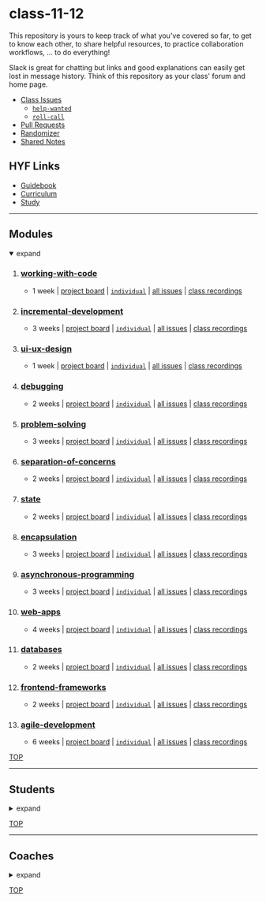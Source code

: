 <!-- BEGIN HEADER -->
# class-11-12
<!-- END HEADER -->

This repository is yours to keep track of what you've covered so far, to get to know each other, to share helpful resources, to practice collaboration workflows, ... to do everything!

Slack is great for chatting but links and good explanations can easily get lost in message history.  Think of this repository as your class' forum and home page.

<!-- BEGIN LINKS -->

- [Class Issues](https://github.com/HackYourFutureBelgium/class-11-12/issues)
    - [`help-wanted`](https://github.com/HackYourFutureBelgium/class-11-12/issues?q=label%3Ahelp-wanted)
    - [`roll-call`](https://github.com/HackYourFutureBelgium/class-11-12/issues?q=label%3Aroll-call)
- [Pull Requests](https://github.com/HackYourFutureBelgium/class-11-12/pulls)
- [Randomizer](https://hackyourfuture.be/class-11-12/randomizer)
- [Shared Notes](./shared-notes)

<!-- END LINKS -->

## HYF Links

- [Guidebook](https://home.hackyourfuture.be/students)
- [Curriculum](https://home.hackyourfuture.be/curriculum)
- [Study](https://study.hackyourfuture.be)

---

<!-- BEGIN MODULES -->
<h2>Modules</h2><details open><summary>expand</summary><ol start="1">

<li><h3><a href="https://hackyourfuture.be/working-with-code" target="_blank">working-with-code</a></h3>
  <ul><li><p>    1 week    | <a href="https://github.com/HackYourFutureBelgium/class-11-12/projects/1" target="_blank">project board</a>     | <a href="https://github.com/HackYourFutureBelgium/class-11-12/issues?q=milestone%3Aworking-with-code+label%3Aindividual" target="_blank"><code>individual</code></a>     | <a href="https://github.com/HackYourFutureBelgium/class-11-12/milestone/1" target="_blank">all issues</a>     | <a href="https://hackyourfuture.be/working-with-code#class-recordings" target="_blank">class recordings</a>   </p></li></ul></li>
<li><h3><a href="https://hackyourfuture.be/incremental-development" target="_blank">incremental-development</a></h3>
  <ul><li><p>    3 weeks    | <a href="https://github.com/HackYourFutureBelgium/class-11-12/projects/2" target="_blank">project board</a>     | <a href="https://github.com/HackYourFutureBelgium/class-11-12/issues?q=milestone%3Aincremental-development+label%3Aindividual" target="_blank"><code>individual</code></a>     | <a href="https://github.com/HackYourFutureBelgium/class-11-12/milestone/2" target="_blank">all issues</a>     | <a href="https://hackyourfuture.be/incremental-development#class-recordings" target="_blank">class recordings</a>   </p></li></ul></li>
<li><h3><a href="https://hackyourfuture.be/ui-ux-design" target="_blank">ui-ux-design</a></h3>
  <ul><li><p>    1 week    | <a href="https://github.com/HackYourFutureBelgium/class-11-12/projects/3" target="_blank">project board</a>     | <a href="https://github.com/HackYourFutureBelgium/class-11-12/issues?q=milestone%3Aui-ux-design+label%3Aindividual" target="_blank"><code>individual</code></a>     | <a href="https://github.com/HackYourFutureBelgium/class-11-12/milestone/3" target="_blank">all issues</a>     | <a href="https://hackyourfuture.be/ui-ux-design#class-recordings" target="_blank">class recordings</a>   </p></li></ul></li>
<li><h3><a href="https://hackyourfuture.be/debugging" target="_blank">debugging</a></h3>
  <ul><li><p>    2 weeks    | <a href="https://github.com/HackYourFutureBelgium/class-11-12/projects/4" target="_blank">project board</a>     | <a href="https://github.com/HackYourFutureBelgium/class-11-12/issues?q=milestone%3Adebugging+label%3Aindividual" target="_blank"><code>individual</code></a>     | <a href="https://github.com/HackYourFutureBelgium/class-11-12/milestone/4" target="_blank">all issues</a>     | <a href="https://hackyourfuture.be/debugging#class-recordings" target="_blank">class recordings</a>   </p></li></ul></li>
<li><h3><a href="https://hackyourfuture.be/problem-solving" target="_blank">problem-solving</a></h3>
  <ul><li><p>    3 weeks    | <a href="https://github.com/HackYourFutureBelgium/class-11-12/projects/5" target="_blank">project board</a>     | <a href="https://github.com/HackYourFutureBelgium/class-11-12/issues?q=milestone%3Aproblem-solving+label%3Aindividual" target="_blank"><code>individual</code></a>     | <a href="https://github.com/HackYourFutureBelgium/class-11-12/milestone/5" target="_blank">all issues</a>     | <a href="https://hackyourfuture.be/problem-solving#class-recordings" target="_blank">class recordings</a>   </p></li></ul></li>
<li><h3><a href="https://hackyourfuture.be/separation-of-concerns" target="_blank">separation-of-concerns</a></h3>
  <ul><li><p>    2 weeks    | <a href="https://github.com/HackYourFutureBelgium/class-11-12/projects/6" target="_blank">project board</a>     | <a href="https://github.com/HackYourFutureBelgium/class-11-12/issues?q=milestone%3Aseparation-of-concerns+label%3Aindividual" target="_blank"><code>individual</code></a>     | <a href="https://github.com/HackYourFutureBelgium/class-11-12/milestone/6" target="_blank">all issues</a>     | <a href="https://hackyourfuture.be/separation-of-concerns#class-recordings" target="_blank">class recordings</a>   </p></li></ul></li>
<li><h3><a href="https://hackyourfuture.be/state" target="_blank">state</a></h3>
  <ul><li><p>    2 weeks    | <a href="https://github.com/HackYourFutureBelgium/class-11-12/projects/7" target="_blank">project board</a>     | <a href="https://github.com/HackYourFutureBelgium/class-11-12/issues?q=milestone%3Astate+label%3Aindividual" target="_blank"><code>individual</code></a>     | <a href="https://github.com/HackYourFutureBelgium/class-11-12/milestone/7" target="_blank">all issues</a>     | <a href="https://hackyourfuture.be/state#class-recordings" target="_blank">class recordings</a>   </p></li></ul></li>
<li><h3><a href="https://hackyourfuture.be/encapsulation" target="_blank">encapsulation</a></h3>
  <ul><li><p>    3 weeks    | <a href="https://github.com/HackYourFutureBelgium/class-11-12/projects/8" target="_blank">project board</a>     | <a href="https://github.com/HackYourFutureBelgium/class-11-12/issues?q=milestone%3Aencapsulation+label%3Aindividual" target="_blank"><code>individual</code></a>     | <a href="https://github.com/HackYourFutureBelgium/class-11-12/milestone/8" target="_blank">all issues</a>     | <a href="https://hackyourfuture.be/encapsulation#class-recordings" target="_blank">class recordings</a>   </p></li></ul></li>
<li><h3><a href="https://hackyourfuture.be/asynchronous-programming" target="_blank">asynchronous-programming</a></h3>
  <ul><li><p>    3 weeks    | <a href="https://github.com/HackYourFutureBelgium/class-11-12/projects/9" target="_blank">project board</a>     | <a href="https://github.com/HackYourFutureBelgium/class-11-12/issues?q=milestone%3Aasynchronous-programming+label%3Aindividual" target="_blank"><code>individual</code></a>     | <a href="https://github.com/HackYourFutureBelgium/class-11-12/milestone/9" target="_blank">all issues</a>     | <a href="https://hackyourfuture.be/asynchronous-programming#class-recordings" target="_blank">class recordings</a>   </p></li></ul></li>
<li><h3><a href="https://hackyourfuture.be/web-apps" target="_blank">web-apps</a></h3>
  <ul><li><p>    4 weeks    | <a href="https://github.com/HackYourFutureBelgium/class-11-12/projects/10" target="_blank">project board</a>     | <a href="https://github.com/HackYourFutureBelgium/class-11-12/issues?q=milestone%3Aweb-apps+label%3Aindividual" target="_blank"><code>individual</code></a>     | <a href="https://github.com/HackYourFutureBelgium/class-11-12/milestone/10" target="_blank">all issues</a>     | <a href="https://hackyourfuture.be/web-apps#class-recordings" target="_blank">class recordings</a>   </p></li></ul></li>
<li><h3><a href="https://hackyourfuture.be/databases" target="_blank">databases</a></h3>
  <ul><li><p>    2 weeks    | <a href="https://github.com/HackYourFutureBelgium/class-11-12/projects/11" target="_blank">project board</a>     | <a href="https://github.com/HackYourFutureBelgium/class-11-12/issues?q=milestone%3Adatabases+label%3Aindividual" target="_blank"><code>individual</code></a>     | <a href="https://github.com/HackYourFutureBelgium/class-11-12/milestone/11" target="_blank">all issues</a>     | <a href="https://hackyourfuture.be/databases#class-recordings" target="_blank">class recordings</a>   </p></li></ul></li>
<li><h3><a href="https://hackyourfuture.be/frontend-frameworks" target="_blank">frontend-frameworks</a></h3>
  <ul><li><p>    2 weeks    | <a href="https://github.com/HackYourFutureBelgium/class-11-12/projects/12" target="_blank">project board</a>     | <a href="https://github.com/HackYourFutureBelgium/class-11-12/issues?q=milestone%3Afrontend-frameworks+label%3Aindividual" target="_blank"><code>individual</code></a>     | <a href="https://github.com/HackYourFutureBelgium/class-11-12/milestone/12" target="_blank">all issues</a>     | <a href="https://hackyourfuture.be/frontend-frameworks#class-recordings" target="_blank">class recordings</a>   </p></li></ul></li>
<li><h3><a href="https://hackyourfuture.be/agile-development" target="_blank">agile-development</a></h3>
  <ul><li><p>    6 weeks    | <a href="https://github.com/HackYourFutureBelgium/class-11-12/projects/13" target="_blank">project board</a>     | <a href="https://github.com/HackYourFutureBelgium/class-11-12/issues?q=milestone%3Aagile-development+label%3Aindividual" target="_blank"><code>individual</code></a>     | <a href="https://github.com/HackYourFutureBelgium/class-11-12/milestone/13" target="_blank">all issues</a>     | <a href="https://hackyourfuture.be/agile-development#class-recordings" target="_blank">class recordings</a>   </p></li></ul></li>
</ol></details>


[TOP](#class-11-12)
<!-- END MODULES -->

---

<!-- BEGIN STUDENTS -->
<h2>Students</h2><details ><summary>expand</summary><ul  style="list-style-type:none;">

<li><table> <tr>
  <td><img src='./lib/avatars/students/AnisyaPurnama-avatar.jpeg' alt='AnisyaPurnama github photo' /></td>
  <td> <h3 display="inline"><a href="https://AnisyaPurnama.github.io" target="_blank">Anisya</a></h3>
    <ul>
        <li><a href="https://github.com/AnisyaPurnama"  target="_blank">AnisyaPurnama</a></li>
        <li><code><a href="https://github.com/HackYourFutureBelgium/class-11-12/issues?q=author%3AAnisyaPurnama"  target="_blank">author</a></code></li>
        <li><code><a href="https://github.com/HackYourFutureBelgium/class-11-12/issues?q=assignee%3AAnisyaPurnama"  target="_blank">assignee</a></code></li>
    </ul>
  </td>
</tr></table> </li>
<li><table> <tr>
  <td><img src='./lib/avatars/students/Ina-arpine-avatar.jpeg' alt='Ina-arpine github photo' /></td>
  <td> <h3 display="inline"><a href="https://Ina-arpine.github.io" target="_blank">Arpine</a></h3>
    <ul>
        <li><a href="https://github.com/Ina-arpine"  target="_blank">Ina-arpine</a></li>
        <li><code><a href="https://github.com/HackYourFutureBelgium/class-11-12/issues?q=author%3AIna-arpine"  target="_blank">author</a></code></li>
        <li><code><a href="https://github.com/HackYourFutureBelgium/class-11-12/issues?q=assignee%3AIna-arpine"  target="_blank">assignee</a></code></li>
    </ul>
  </td>
</tr></table> </li>
<li><table> <tr>
  <td><img src='./lib/avatars/students/bermarte-avatar.jpeg' alt='bermarte github photo' /></td>
  <td> <h3 display="inline"><a href="https://bermarte.github.io" target="_blank">Bernardo</a></h3>
    <ul>
        <li><a href="https://github.com/bermarte"  target="_blank">bermarte</a></li>
        <li><code><a href="https://github.com/HackYourFutureBelgium/class-11-12/issues?q=author%3Abermarte"  target="_blank">author</a></code></li>
        <li><code><a href="https://github.com/HackYourFutureBelgium/class-11-12/issues?q=assignee%3Abermarte"  target="_blank">assignee</a></code></li>
    </ul>
  </td>
</tr></table> </li>
<li><table> <tr>
  <td><img src='./lib/avatars/students/Brainketunze-avatar.jpeg' alt='Brainketunze github photo' /></td>
  <td> <h3 display="inline"><a href="https://Brainketunze.github.io" target="_blank">Brain</a></h3>
    <ul>
        <li><a href="https://github.com/Brainketunze"  target="_blank">Brainketunze</a></li>
        <li><code><a href="https://github.com/HackYourFutureBelgium/class-11-12/issues?q=author%3ABrainketunze"  target="_blank">author</a></code></li>
        <li><code><a href="https://github.com/HackYourFutureBelgium/class-11-12/issues?q=assignee%3ABrainketunze"  target="_blank">assignee</a></code></li>
    </ul>
  </td>
</tr></table> </li>
<li><table> <tr>
  <td><img src='./lib/avatars/students/businan-avatar.jpeg' alt='businan github photo' /></td>
  <td> <h3 display="inline"><a href="https://businan.github.io" target="_blank">Burak Sinan</a></h3>
    <ul>
        <li><a href="https://github.com/businan"  target="_blank">businan</a></li>
        <li><code><a href="https://github.com/HackYourFutureBelgium/class-11-12/issues?q=author%3Abusinan"  target="_blank">author</a></code></li>
        <li><code><a href="https://github.com/HackYourFutureBelgium/class-11-12/issues?q=assignee%3Abusinan"  target="_blank">assignee</a></code></li>
    </ul>
  </td>
</tr></table> </li>
<li><table> <tr>
  <td><img src='./lib/avatars/students/-avatar.jpeg' alt=' github photo' /></td>
  <td> <h3 display="inline"><a href="https://.github.io" target="_blank">Chiok</a></h3>
    <ul>
        <li><a href="https://github.com/"  target="_blank"></a></li>
        <li><code><a href="https://github.com/HackYourFutureBelgium/class-11-12/issues?q=author%3A"  target="_blank">author</a></code></li>
        <li><code><a href="https://github.com/HackYourFutureBelgium/class-11-12/issues?q=assignee%3A"  target="_blank">assignee</a></code></li>
    </ul>
  </td>
</tr></table> </li>
<li><table> <tr>
  <td><img src='./lib/avatars/students/-avatar.jpeg' alt=' github photo' /></td>
  <td> <h3 display="inline"><a href="https://.github.io" target="_blank">Chyngyz</a></h3>
    <ul>
        <li><a href="https://github.com/"  target="_blank"></a></li>
        <li><code><a href="https://github.com/HackYourFutureBelgium/class-11-12/issues?q=author%3A"  target="_blank">author</a></code></li>
        <li><code><a href="https://github.com/HackYourFutureBelgium/class-11-12/issues?q=assignee%3A"  target="_blank">assignee</a></code></li>
    </ul>
  </td>
</tr></table> </li>
<li><table> <tr>
  <td><img src='./lib/avatars/students/Divyasree345-avatar.jpeg' alt='Divyasree345 github photo' /></td>
  <td> <h3 display="inline"><a href="https://Divyasree345.github.io" target="_blank">Divya Sree</a></h3>
    <ul>
        <li><a href="https://github.com/Divyasree345"  target="_blank">Divyasree345</a></li>
        <li><code><a href="https://github.com/HackYourFutureBelgium/class-11-12/issues?q=author%3ADivyasree345"  target="_blank">author</a></code></li>
        <li><code><a href="https://github.com/HackYourFutureBelgium/class-11-12/issues?q=assignee%3ADivyasree345"  target="_blank">assignee</a></code></li>
    </ul>
  </td>
</tr></table> </li>
<li><table> <tr>
  <td><img src='./lib/avatars/students/-avatar.jpeg' alt=' github photo' /></td>
  <td> <h3 display="inline"><a href="https://.github.io" target="_blank">Emely Roxana</a></h3>
    <ul>
        <li><a href="https://github.com/"  target="_blank"></a></li>
        <li><code><a href="https://github.com/HackYourFutureBelgium/class-11-12/issues?q=author%3A"  target="_blank">author</a></code></li>
        <li><code><a href="https://github.com/HackYourFutureBelgium/class-11-12/issues?q=assignee%3A"  target="_blank">assignee</a></code></li>
    </ul>
  </td>
</tr></table> </li>
<li><table> <tr>
  <td><img src='./lib/avatars/students/Houcinos-avatar.jpeg' alt='Houcinos github photo' /></td>
  <td> <h3 display="inline"><a href="https://Houcinos.github.io" target="_blank">Houcine</a></h3>
    <ul>
        <li><a href="https://github.com/Houcinos"  target="_blank">Houcinos</a></li>
        <li><code><a href="https://github.com/HackYourFutureBelgium/class-11-12/issues?q=author%3AHoucinos"  target="_blank">author</a></code></li>
        <li><code><a href="https://github.com/HackYourFutureBelgium/class-11-12/issues?q=assignee%3AHoucinos"  target="_blank">assignee</a></code></li>
    </ul>
  </td>
</tr></table> </li>
<li><table> <tr>
  <td><img src='./lib/avatars/students/-avatar.jpeg' alt=' github photo' /></td>
  <td> <h3 display="inline"><a href="https://.github.io" target="_blank">Himanshi</a></h3>
    <ul>
        <li><a href="https://github.com/"  target="_blank"></a></li>
        <li><code><a href="https://github.com/HackYourFutureBelgium/class-11-12/issues?q=author%3A"  target="_blank">author</a></code></li>
        <li><code><a href="https://github.com/HackYourFutureBelgium/class-11-12/issues?q=assignee%3A"  target="_blank">assignee</a></code></li>
    </ul>
  </td>
</tr></table> </li>
<li><table> <tr>
  <td><img src='./lib/avatars/students/jraoul2002-avatar.jpeg' alt='jraoul2002 github photo' /></td>
  <td> <h3 display="inline"><a href="https://jraoul2002.github.io" target="_blank">Raoul</a></h3>
    <ul>
        <li><a href="https://github.com/jraoul2002"  target="_blank">jraoul2002</a></li>
        <li><code><a href="https://github.com/HackYourFutureBelgium/class-11-12/issues?q=author%3Ajraoul2002"  target="_blank">author</a></code></li>
        <li><code><a href="https://github.com/HackYourFutureBelgium/class-11-12/issues?q=assignee%3Ajraoul2002"  target="_blank">assignee</a></code></li>
    </ul>
  </td>
</tr></table> </li>
<li><table> <tr>
  <td><img src='./lib/avatars/students/KrystynaMil-avatar.jpeg' alt='KrystynaMil github photo' /></td>
  <td> <h3 display="inline"><a href="https://KrystynaMil.github.io" target="_blank">Krystyna</a></h3>
    <ul>
        <li><a href="https://github.com/KrystynaMil"  target="_blank">KrystynaMil</a></li>
        <li><code><a href="https://github.com/HackYourFutureBelgium/class-11-12/issues?q=author%3AKrystynaMil"  target="_blank">author</a></code></li>
        <li><code><a href="https://github.com/HackYourFutureBelgium/class-11-12/issues?q=assignee%3AKrystynaMil"  target="_blank">assignee</a></code></li>
    </ul>
  </td>
</tr></table> </li>
<li><table> <tr>
  <td><img src='./lib/avatars/students/-avatar.jpeg' alt=' github photo' /></td>
  <td> <h3 display="inline"><a href="https://.github.io" target="_blank">Kemi</a></h3>
    <ul>
        <li><a href="https://github.com/"  target="_blank"></a></li>
        <li><code><a href="https://github.com/HackYourFutureBelgium/class-11-12/issues?q=author%3A"  target="_blank">author</a></code></li>
        <li><code><a href="https://github.com/HackYourFutureBelgium/class-11-12/issues?q=assignee%3A"  target="_blank">assignee</a></code></li>
    </ul>
  </td>
</tr></table> </li>
<li><table> <tr>
  <td><img src='./lib/avatars/students/-avatar.jpeg' alt=' github photo' /></td>
  <td> <h3 display="inline"><a href="https://.github.io" target="_blank">Liubov</a></h3>
    <ul>
        <li><a href="https://github.com/"  target="_blank"></a></li>
        <li><code><a href="https://github.com/HackYourFutureBelgium/class-11-12/issues?q=author%3A"  target="_blank">author</a></code></li>
        <li><code><a href="https://github.com/HackYourFutureBelgium/class-11-12/issues?q=assignee%3A"  target="_blank">assignee</a></code></li>
    </ul>
  </td>
</tr></table> </li>
<li><table> <tr>
  <td><img src='./lib/avatars/students/lauraramirez220612-avatar.jpeg' alt='lauraramirez220612 github photo' /></td>
  <td> <h3 display="inline"><a href="https://lauraramirez220612.github.io" target="_blank">Laura Alicia</a></h3>
    <ul>
        <li><a href="https://github.com/lauraramirez220612"  target="_blank">lauraramirez220612</a></li>
        <li><code><a href="https://github.com/HackYourFutureBelgium/class-11-12/issues?q=author%3Alauraramirez220612"  target="_blank">author</a></code></li>
        <li><code><a href="https://github.com/HackYourFutureBelgium/class-11-12/issues?q=assignee%3Alauraramirez220612"  target="_blank">assignee</a></code></li>
    </ul>
  </td>
</tr></table> </li>
<li><table> <tr>
  <td><img src='./lib/avatars/students/-avatar.jpeg' alt=' github photo' /></td>
  <td> <h3 display="inline"><a href="https://.github.io" target="_blank">Mahmoud</a></h3>
    <ul>
        <li><a href="https://github.com/"  target="_blank"></a></li>
        <li><code><a href="https://github.com/HackYourFutureBelgium/class-11-12/issues?q=author%3A"  target="_blank">author</a></code></li>
        <li><code><a href="https://github.com/HackYourFutureBelgium/class-11-12/issues?q=assignee%3A"  target="_blank">assignee</a></code></li>
    </ul>
  </td>
</tr></table> </li>
<li><table> <tr>
  <td><img src='./lib/avatars/students/sashinskaya-avatar.jpeg' alt='sashinskaya github photo' /></td>
  <td> <h3 display="inline"><a href="https://sashinskaya.github.io" target="_blank">Maria</a></h3>
    <ul>
        <li><a href="https://github.com/sashinskaya"  target="_blank">sashinskaya</a></li>
        <li><code><a href="https://github.com/HackYourFutureBelgium/class-11-12/issues?q=author%3Asashinskaya"  target="_blank">author</a></code></li>
        <li><code><a href="https://github.com/HackYourFutureBelgium/class-11-12/issues?q=assignee%3Asashinskaya"  target="_blank">assignee</a></code></li>
    </ul>
  </td>
</tr></table> </li>
<li><table> <tr>
  <td><img src='./lib/avatars/students/-avatar.jpeg' alt=' github photo' /></td>
  <td> <h3 display="inline"><a href="https://.github.io" target="_blank">Marie Belyse</a></h3>
    <ul>
        <li><a href="https://github.com/"  target="_blank"></a></li>
        <li><code><a href="https://github.com/HackYourFutureBelgium/class-11-12/issues?q=author%3A"  target="_blank">author</a></code></li>
        <li><code><a href="https://github.com/HackYourFutureBelgium/class-11-12/issues?q=assignee%3A"  target="_blank">assignee</a></code></li>
    </ul>
  </td>
</tr></table> </li>
<li><table> <tr>
  <td><img src='./lib/avatars/students/Moon-NguyetDuong-avatar.jpeg' alt='Moon-NguyetDuong github photo' /></td>
  <td> <h3 display="inline"><a href="https://Moon-NguyetDuong.github.io" target="_blank">Moon</a></h3>
    <ul>
        <li><a href="https://github.com/Moon-NguyetDuong"  target="_blank">Moon-NguyetDuong</a></li>
        <li><code><a href="https://github.com/HackYourFutureBelgium/class-11-12/issues?q=author%3AMoon-NguyetDuong"  target="_blank">author</a></code></li>
        <li><code><a href="https://github.com/HackYourFutureBelgium/class-11-12/issues?q=assignee%3AMoon-NguyetDuong"  target="_blank">assignee</a></code></li>
    </ul>
  </td>
</tr></table> </li>
<li><table> <tr>
  <td><img src='./lib/avatars/students/peymanshahmarimikaeeldarehsi-avatar.jpeg' alt='peymanshahmarimikaeeldarehsi github photo' /></td>
  <td> <h3 display="inline"><a href="https://peymanshahmarimikaeeldarehsi.github.io" target="_blank">Peyman</a></h3>
    <ul>
        <li><a href="https://github.com/peymanshahmarimikaeeldarehsi"  target="_blank">peymanshahmarimikaeeldarehsi</a></li>
        <li><code><a href="https://github.com/HackYourFutureBelgium/class-11-12/issues?q=author%3Apeymanshahmarimikaeeldarehsi"  target="_blank">author</a></code></li>
        <li><code><a href="https://github.com/HackYourFutureBelgium/class-11-12/issues?q=assignee%3Apeymanshahmarimikaeeldarehsi"  target="_blank">assignee</a></code></li>
    </ul>
  </td>
</tr></table> </li>
<li><table> <tr>
  <td><img src='./lib/avatars/students/Preeti-t-avatar.jpeg' alt='Preeti-t github photo' /></td>
  <td> <h3 display="inline"><a href="https://Preeti-t.github.io" target="_blank">Preeti</a></h3>
    <ul>
        <li><a href="https://github.com/Preeti-t"  target="_blank">Preeti-t</a></li>
        <li><code><a href="https://github.com/HackYourFutureBelgium/class-11-12/issues?q=author%3APreeti-t"  target="_blank">author</a></code></li>
        <li><code><a href="https://github.com/HackYourFutureBelgium/class-11-12/issues?q=assignee%3APreeti-t"  target="_blank">assignee</a></code></li>
    </ul>
  </td>
</tr></table> </li>
<li><table> <tr>
  <td><img src='./lib/avatars/students/rago89-avatar.jpeg' alt='rago89 github photo' /></td>
  <td> <h3 display="inline"><a href="https://rago89.github.io" target="_blank">Rafael García</a></h3>
    <ul>
        <li><a href="https://github.com/rago89"  target="_blank">rago89</a></li>
        <li><code><a href="https://github.com/HackYourFutureBelgium/class-11-12/issues?q=author%3Arago89"  target="_blank">author</a></code></li>
        <li><code><a href="https://github.com/HackYourFutureBelgium/class-11-12/issues?q=assignee%3Arago89"  target="_blank">assignee</a></code></li>
    </ul>
  </td>
</tr></table> </li>
<li><table> <tr>
  <td><img src='./lib/avatars/students/samirm00-avatar.jpeg' alt='samirm00 github photo' /></td>
  <td> <h3 display="inline"><a href="https://samirm00.github.io" target="_blank">Samir</a></h3>
    <ul>
        <li><a href="https://github.com/samirm00"  target="_blank">samirm00</a></li>
        <li><code><a href="https://github.com/HackYourFutureBelgium/class-11-12/issues?q=author%3Asamirm00"  target="_blank">author</a></code></li>
        <li><code><a href="https://github.com/HackYourFutureBelgium/class-11-12/issues?q=assignee%3Asamirm00"  target="_blank">assignee</a></code></li>
    </ul>
  </td>
</tr></table> </li>
<li><table> <tr>
  <td><img src='./lib/avatars/students/Atinos31-avatar.jpeg' alt='Atinos31 github photo' /></td>
  <td> <h3 display="inline"><a href="https://Atinos31.github.io" target="_blank">Sandra</a></h3>
    <ul>
        <li><a href="https://github.com/Atinos31"  target="_blank">Atinos31</a></li>
        <li><code><a href="https://github.com/HackYourFutureBelgium/class-11-12/issues?q=author%3AAtinos31"  target="_blank">author</a></code></li>
        <li><code><a href="https://github.com/HackYourFutureBelgium/class-11-12/issues?q=assignee%3AAtinos31"  target="_blank">assignee</a></code></li>
    </ul>
  </td>
</tr></table> </li>
<li><table> <tr>
  <td><img src='./lib/avatars/students/-avatar.jpeg' alt=' github photo' /></td>
  <td> <h3 display="inline"><a href="https://.github.io" target="_blank">Sharaf</a></h3>
    <ul>
        <li><a href="https://github.com/"  target="_blank"></a></li>
        <li><code><a href="https://github.com/HackYourFutureBelgium/class-11-12/issues?q=author%3A"  target="_blank">author</a></code></li>
        <li><code><a href="https://github.com/HackYourFutureBelgium/class-11-12/issues?q=assignee%3A"  target="_blank">assignee</a></code></li>
    </ul>
  </td>
</tr></table> </li>
<li><table> <tr>
  <td><img src='./lib/avatars/students/solomunwelday-avatar.jpeg' alt='solomunwelday github photo' /></td>
  <td> <h3 display="inline"><a href="https://solomunwelday.github.io" target="_blank">Solomon Welday</a></h3>
    <ul>
        <li><a href="https://github.com/solomunwelday"  target="_blank">solomunwelday</a></li>
        <li><code><a href="https://github.com/HackYourFutureBelgium/class-11-12/issues?q=author%3Asolomunwelday"  target="_blank">author</a></code></li>
        <li><code><a href="https://github.com/HackYourFutureBelgium/class-11-12/issues?q=assignee%3Asolomunwelday"  target="_blank">assignee</a></code></li>
    </ul>
  </td>
</tr></table> </li>
<li><table> <tr>
  <td><img src='./lib/avatars/students/sabanyelkenci-avatar.jpeg' alt='sabanyelkenci github photo' /></td>
  <td> <h3 display="inline"><a href="https://sabanyelkenci.github.io" target="_blank">Şaban</a></h3>
    <ul>
        <li><a href="https://github.com/sabanyelkenci"  target="_blank">sabanyelkenci</a></li>
        <li><code><a href="https://github.com/HackYourFutureBelgium/class-11-12/issues?q=author%3Asabanyelkenci"  target="_blank">author</a></code></li>
        <li><code><a href="https://github.com/HackYourFutureBelgium/class-11-12/issues?q=assignee%3Asabanyelkenci"  target="_blank">assignee</a></code></li>
    </ul>
  </td>
</tr></table> </li>
<li><table> <tr>
  <td><img src='./lib/avatars/students/tahminarasoli-avatar.jpeg' alt='tahminarasoli github photo' /></td>
  <td> <h3 display="inline"><a href="https://tahminarasoli.github.io" target="_blank">Tahmina</a></h3>
    <ul>
        <li><a href="https://github.com/tahminarasoli"  target="_blank">tahminarasoli</a></li>
        <li><code><a href="https://github.com/HackYourFutureBelgium/class-11-12/issues?q=author%3Atahminarasoli"  target="_blank">author</a></code></li>
        <li><code><a href="https://github.com/HackYourFutureBelgium/class-11-12/issues?q=assignee%3Atahminarasoli"  target="_blank">assignee</a></code></li>
    </ul>
  </td>
</tr></table> </li>
<ul></details>


[TOP](#class-11-12)
<!-- END STUDENTS -->

---

<!-- BEGIN COACHES -->
<h2>Coaches</h2><details ><summary>expand</summary><ul  style="list-style-type:none;">

<ul></details>


[TOP](#class-11-12)
<!-- END COACHES -->
